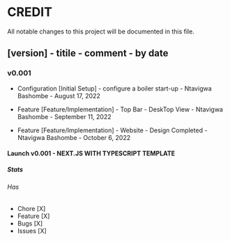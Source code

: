 # CREDIT

All notable changes to this project will be documented in this file.

## [version] - titile - comment - by date

### v0.001

- Configuration [Initial Setup] - configure a boiler start-up - Ntavigwa Bashombe - August 17, 2022

- Feature [Feature/Implementation] - Top Bar - DeskTop View - Ntavigwa Bashombe - September 11, 2022

- Feature [Feature/Implementation] - Website - Design Completed - Ntavigwa Bashombe - October 6, 2022

#### Launch v0.001 - NEXT.JS WITH TYPESCRIPT TEMPLATE

##### Stats

###### Has

- Chore [X]
- Feature [X]
- Bugs [X]
- Issues [X]
